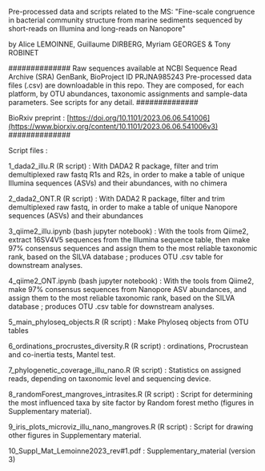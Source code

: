 Pre-processed data and scripts related to the MS:
"Fine-scale congruence in bacterial community structure from marine sediments sequenced by short-reads on Illumina and long-reads on Nanopore"

by
Alice LEMOINNE, Guillaume DIRBERG, Myriam GEORGES & Tony ROBINET

##############
Raw sequences available at NCBI Sequence Read Archive (SRA) GenBank, BioProject ID PRJNA985243
Pre-processed data files (.csv) are downloadable in this repo. They are composed, for each platform, by OTU abundances, taxonomic assignments and sample-data parameters. See scripts for any detail.
##############

BioRxiv preprint : [https://doi.org/10.1101/2023.06.06.541006](https://www.biorxiv.org/content/10.1101/2023.06.06.541006v3)
##############

Script files :

1_dada2_illu.R (R script) : With DADA2 R package, filter and trim demultiplexed raw fastq R1s and R2s, in order to make a table of unique Illumina sequences (ASVs) and their abundances, with no chimera

2_dada2_ONT.R (R script) : With DADA2 R package, filter and trim demultiplexed raw fastq, in order to make a table of unique Nanopore sequences (ASVs) and their abundances

3_qiime2_illu.ipynb (bash jupyter notebook) : With the tools from Qiime2, extract 16SV4V5 sequences from the Illumina sequence table, then make 97% consensus sequences and assign them to the most reliable taxonomic rank, based on the SILVA database ; produces OTU .csv table for downstream analyses.

4_qiime2_ONT.ipynb (bash jupyter notebook) : With the tools from Qiime2, make 97% consensus sequences from Nanopore ASV abundances, and assign them to the most reliable taxonomic rank, based on the SILVA database ; produces OTU .csv table for downstream analyses.

5_main_phyloseq_objects.R (R script) : Make Phyloseq objects from OTU tables

6_ordinations_procrustes_diversity.R (R script) : ordinations, Procrustean and co-inertia tests, Mantel test.

7_phylogenetic_coverage_illu_nano.R (R script) : Statistics on assigned reads, depending on taxonomic level and sequencing device.

8_randomForest_mangroves_intrasites.R (R script) : Script for determining the most influenced taxa by site factor by Random forest metho (figures in Supplementary material).

9_iris_plots_microviz_illu_nano_mangroves.R (R script) : Script for drawing other figures in Supplementary material.

10_Suppl_Mat_Lemoinne2023_rev#1.pdf : Supplementary_material (version 3)


